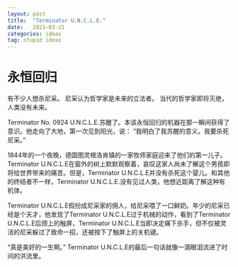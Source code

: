 ```yaml
---
layout: post
title:  "Terminator U.N.C.L.E."
date:   2021-03-21
categories: ideas
tag: stupid ideas
---
```

# 永恒回归

有不少人想杀尼采。
尼采认为哲学家是未来的立法者。
当代的哲学家即将灭绝，
人类没有未来。


Terminator No. 0924 U.N.C.L.E.苏醒了。本该永恒回归的机器在那一瞬间获得了意识。他走向了大地，第一次见到阳光，说： “我明白了我苏醒的意义。我要杀死尼采。”

1844年的一个夜晚，德国图灵根洛肯镇的一家牧师家庭迎来了他们的第一儿子。Terminator U.N.C.L.E在窗外的树上默默观察着，哀叹这家人尚未了解这个男孩即将给世界带来的痛苦。但是，Terminator U.N.C.L.E并没有杀死这个婴儿。和其他的终结者不一样，Terminator U.N.C.L.E.没有见过人类，他想近距离了解这种有机体。

Terminator U.N.C.L.E假扮成尼采家的佣人，给尼采喂了一口鲜奶。年少的尼采已经是个天才，他发现了Terminator U.N.C.L.E过于机械的动作，看到了Terminator U.N.C.L.E后颈上的触屏，Terminator U.N.C.L.E当即决定痛下杀手，但不仅被灵活的尼采躲过了致命一招，还被按下了触屏上的关机键。

“真是美好的一生啊。” Terminator U.N.C.L.E的最后一句话就像一滴眼泪流进了时间的洪流里。
